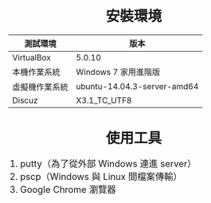 # **<center>安裝環境**

| <b>測試環境|<b>版本|
| -- | -- |
|VirtualBox|5.0.10|
|本機作業系統|Windows 7 家用進階版|
|虛擬機作業系統|ubuntu-14.04.3-server-amd64|
|Discuz|X3.1_TC_UTF8|




# **<center>使用工具**

<ol>
<font size="4"><li>putty（為了從外部 Windows 連進 server）
<li>pscp（Windows 與 Linux 間檔案傳輸）
<li>Google Chrome 瀏覽器
</ol>